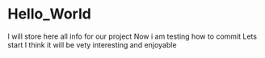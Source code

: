 # Hello_World
I will store here all info for our project
Now i am testing how to commit 
Lets start
I think it will be vety interesting and enjoyable
